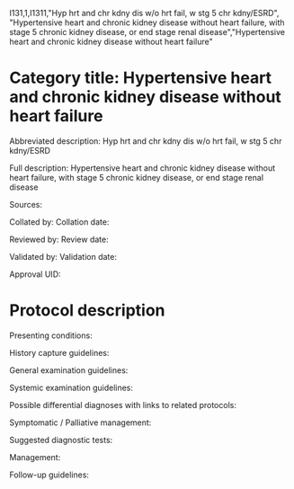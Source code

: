 I131,1,I1311,"Hyp hrt and chr kdny dis w/o hrt fail, w stg 5 chr kdny/ESRD", "Hypertensive heart and chronic kidney disease without heart failure, with stage 5 chronic kidney disease, or end stage renal disease","Hypertensive heart and chronic kidney disease without heart failure"
# Category title: Hypertensive heart and chronic kidney disease without heart failure

Abbreviated description: Hyp hrt and chr kdny dis w/o hrt fail, w stg 5 chr kdny/ESRD

Full description: Hypertensive heart and chronic kidney disease without heart failure, with stage 5 chronic kidney disease, or end stage renal disease

Sources:

Collated by:
Collation date:

Reviewed by:
Review date:

Validated by:
Validation date:

Approval UID:

# Protocol description

Presenting conditions:

History capture guidelines:

General examination guidelines:

Systemic examination guidelines:

Possible differential diagnoses with links to related protocols:

Symptomatic / Palliative management:

Suggested diagnostic tests:

Management:

Follow-up guidelines:
